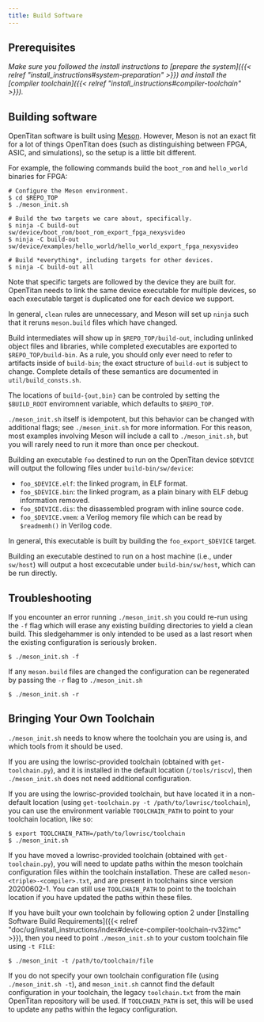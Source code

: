 ```yaml
---
title: Build Software
---
```


## Prerequisites

_Make sure you followed the install instructions to [prepare the system]({{< relref "install_instructions#system-preparation" >}}) and install the [compiler toolchain]({{< relref "install_instructions#compiler-toolchain" >}})._

## Building software

OpenTitan software is built using [Meson](https://mesonbuild.com).
However, Meson is not an exact fit for a lot of things OpenTitan does (such as distinguishing between FPGA, ASIC, and simulations), so the setup is a little bit different.

For example, the following commands build the `boot_rom` and `hello_world` binaries for FPGA:

```console
# Configure the Meson environment.
$ cd $REPO_TOP
$ ./meson_init.sh

# Build the two targets we care about, specifically.
$ ninja -C build-out sw/device/boot_rom/boot_rom_export_fpga_nexysvideo
$ ninja -C build-out sw/device/examples/hello_world/hello_world_export_fpga_nexysvideo

# Build *everything*, including targets for other devices.
$ ninja -C build-out all
```

Note that specific targets are followed by the device they are built for.
OpenTitan needs to link the same device executable for multiple devices, so each executable target is duplicated one for each device we support.

In general, `clean` rules are unnecessary, and Meson will set up `ninja` such that it reruns `meson.build` files which have changed.

Build intermediates will show up in `$REPO_TOP/build-out`, including unlinked object files and libraries, while completed executables are exported to `$REPO_TOP/build-bin`.
As a rule, you should only ever need to refer to artifacts inside of `build-bin`; the exact structure of `build-out` is subject to change.
Complete details of these semantics are documented in `util/build_consts.sh`.

The locations of `build-{out,bin}` can be controled by setting the `$BUILD_ROOT` enviromnent variable, which defaults to `$REPO_TOP`.

`./meson_init.sh` itself is idempotent, but this behavior can be changed with additional flags; see `./meson_init.sh` for more information.
For this reason, most examples involving Meson will include a call to `./meson_init.sh`, but you will rarely need to run it more than once per checkout.

Building an executable `foo` destined to run on the OpenTitan device `$DEVICE` will output the following files under `build-bin/sw/device`:
* `foo_$DEVICE.elf`: the linked program, in ELF format.
* `foo_$DEVICE.bin`: the linked program, as a plain binary with ELF debug information removed.
* `foo_$DEVICE.dis`: the disassembled program with inline source code.
* `foo_$DEVICE.vmem`: a Verilog memory file which can be read by `$readmemh()` in Verilog code.

In general, this executable is built by building the `foo_export_$DEVICE` target.

Building an executable destined to run on a host machine (i.e., under `sw/host`) will output a host excecutable under `build-bin/sw/host`, which can be run directly.

## Troubleshooting
If you encounter an error running `./meson_init.sh` you could re-run using the `-f` flag which will erase any existing building directories to yield a clean build. This sledgehammer is only intended to be used as a last resort when the existing configuration is seriously broken.
```console
$ ./meson_init.sh -f
```
If any `meson.build` files are changed the configuration can be regenerated by passing the `-r` flag to `./meson_init.sh`
```console
$ ./meson_init.sh -r
```

## Bringing Your Own Toolchain

`./meson_init.sh` needs to know where the toolchain you are using is, and which tools from it should be used.

If you are using the lowrisc-provided toolchain (obtained with `get-toolchain.py`), and it is installed in the default location (`/tools/riscv`), then `./meson_init.sh` does not need additional configuration.

If you are using the lowrisc-provided toolchain, but have located it in a non-default location (using `get-toolchain.py -t /path/to/lowrisc/toolchain`), you can use the environment variable `TOOLCHAIN_PATH` to point to your toolchain location, like so:
```console
$ export TOOLCHAIN_PATH=/path/to/lowrisc/toolchain
$ ./meson_init.sh
```

If you have moved a lowrisc-provided toolchain (obtained with `get-toolchain.py`), you will need to update paths within the meson toolchain configuration files within the toolchain installation.
These are called `meson-<triple>-<compiler>.txt`, and are present in toolchains since version 20200602-1.
You can still use `TOOLCHAIN_PATH` to point to the toolchain location if you have updated the paths within these files.

If you have built your own toolchain by following option 2 under [Installing Software Build Requirements]({{< relref "doc/ug/install_instructions/index#device-compiler-toolchain-rv32imc" >}}), then you need to point `./meson_init.sh` to your custom toolchain file using `-t FILE`:
```console
$ ./meson_init -t /path/to/toolchain/file
```

If you do not specify your own toolchain configuration file (using `./meson_init.sh -t`), and `meson_init.sh` cannot find the default configuration in your toolchain, the legacy `toolchain.txt` from the main OpenTitan repository will be used.
If `TOOLCHAIN_PATH` is set, this will be used to update any paths within the legacy configuration.
